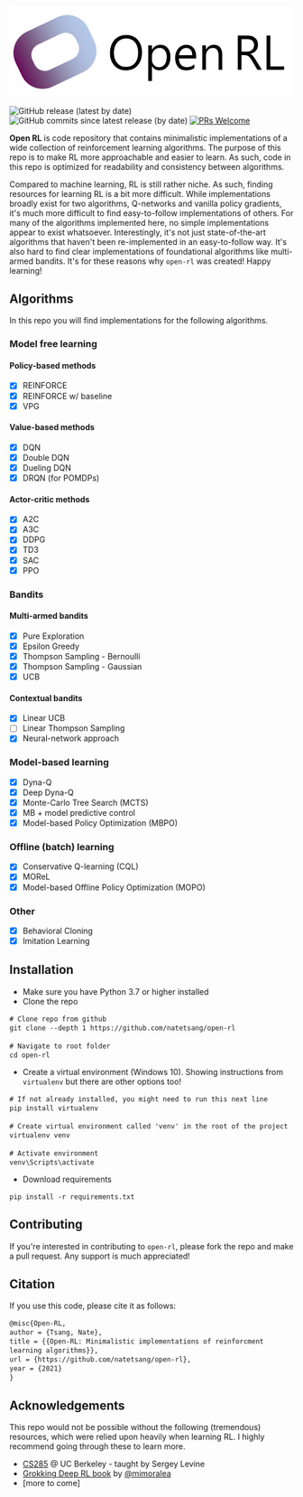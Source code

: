 ![Open-RL Logo](https://github.com/natetsang/open-rl/blob/main/logo.PNG)

![GitHub release (latest by date)](https://img.shields.io/github/v/release/natetsang/open-rl?style=flat-square)
![GitHub commits since latest release (by date)](https://img.shields.io/github/commits-since/natetsang/open-rl/latest/main?color=yellowgreen&style=flat-square)
[![PRs Welcome](https://img.shields.io/badge/PRs-welcome-brightgreen.svg?color=lightgrey&style=flat-square)](http://makeapullrequest.com)

__Open RL__ is code repository that contains minimalistic implementations of a wide collection of reinforcement
learning algorithms. The purpose of this repo is to make RL more approachable and easier to learn. 
As such, code in this repo is optimized for readability and consistency between algorithms. 

Compared to machine learning, RL is still rather niche. As such, finding resources for learning
RL is a bit more difficult. While implementations broadly exist for two algorithms, Q-networks and vanilla policy gradients, 
it's much more difficult to find easy-to-follow implementations of others. 
For many of the algorithms implemented here, no simple implementations appear to exist whatsoever. 
Interestingly, it's not just state-of-the-art algorithms that haven't been re-implemented in an easy-to-follow way. 
It's also hard to find clear implementations of foundational algorithms like multi-armed bandits. 
It's for these reasons why `open-rl` was created! Happy learning!

## Algorithms
In this repo you will find implementations for the following algorithms.  

### Model free learning
#### Policy-based methods
- [x] REINFORCE
- [x] REINFORCE w/ baseline
- [x] VPG

#### Value-based methods
- [x] DQN
- [x] Double DQN
- [x] Dueling DQN 
- [x] DRQN (for POMDPs)

#### Actor-critic methods
- [x] A2C
- [x] A3C
- [x] DDPG
- [x] TD3
- [x] SAC
- [x] PPO

### Bandits
#### Multi-armed bandits
- [x] Pure Exploration
- [x] Epsilon Greedy
- [x] Thompson Sampling - Bernoulli
- [x] Thompson Sampling - Gaussian
- [x] UCB

#### Contextual bandits
- [x] Linear UCB
- [ ] Linear Thompson Sampling 
- [x] Neural-network approach

### Model-based learning
- [x] Dyna-Q
- [x] Deep Dyna-Q
- [x] Monte-Carlo Tree Search (MCTS)
- [x] MB + model predictive control
- [x] Model-based Policy Optimization (MBPO)

### Offline (batch) learning
- [x] Conservative Q-learning (CQL)
- [x] MOReL
- [x] Model-based Offline Policy Optimization (MOPO)

### Other
- [x] Behavioral Cloning
- [x] Imitation Learning

## Installation
- Make sure you have Python 3.7 or higher installed
- Clone the repo
```
# Clone repo from github
git clone --depth 1 https://github.com/natetsang/open-rl

# Navigate to root folder
cd open-rl
```
- Create a virtual environment (Windows 10). Showing instructions from `virtualenv` but there are other options too!
```
# If not already installed, you might need to run this next line
pip install virtualenv 

# Create virtual environment called 'venv' in the root of the project
virtualenv venv

# Activate environment
venv\Scripts\activate
```
- Download requirements
```
pip install -r requirements.txt
```

## Contributing
If you're interested in contributing to `open-rl`, please fork the repo and make a pull request. Any support
is much appreciated!

## Citation
If you use this code, please cite it as follows:
```
@misc{Open-RL,
author = {Tsang, Nate},
title = {{Open-RL: Minimalistic implementations of reinforcment learning algorithms}},
url = {https://github.com/natetsang/open-rl},
year = {2021}
}
```

## Acknowledgements
This repo would not be possible without the following (tremendous) resources, which were relied upon heavily when
learning RL. I highly recommend going through these to learn more.
* [CS285](http://rail.eecs.berkeley.edu/deeprlcourse/) @ UC Berkeley - taught by Sergey Levine
* [Grokking Deep RL book](https://www.manning.com/books/grokking-deep-reinforcement-learning) by [@mimoralea](https://github.com/mimoralea/gdrl)
* [more to come]

